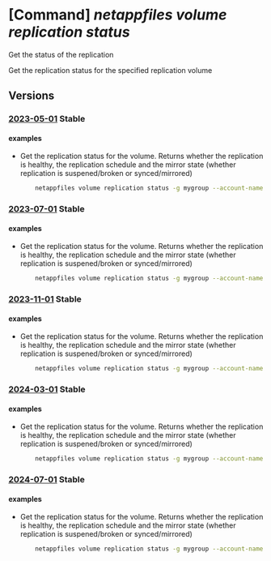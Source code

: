 # [Command] _netappfiles volume replication status_

Get the status of the replication

Get the replication status for the specified replication volume

## Versions

### [2023-05-01](/Resources/mgmt-plane/L3N1YnNjcmlwdGlvbnMve30vcmVzb3VyY2Vncm91cHMve30vcHJvdmlkZXJzL21pY3Jvc29mdC5uZXRhcHAvbmV0YXBwYWNjb3VudHMve30vY2FwYWNpdHlwb29scy97fS92b2x1bWVzL3t9L3JlcGxpY2F0aW9uc3RhdHVz/2023-05-01.xml) **Stable**

<!-- mgmt-plane /subscriptions/{}/resourcegroups/{}/providers/microsoft.netapp/netappaccounts/{}/capacitypools/{}/volumes/{}/replicationstatus 2023-05-01 -->

#### examples

- Get the replication status for the volume. Returns whether the replication is healthy, the replication schedule and the mirror state (whether replication is suspened/broken or synced/mirrored)
    ```bash
        netappfiles volume replication status -g mygroup --account-name myaccname --pool-name mypoolname --name mydestinationvolname
    ```

### [2023-07-01](/Resources/mgmt-plane/L3N1YnNjcmlwdGlvbnMve30vcmVzb3VyY2Vncm91cHMve30vcHJvdmlkZXJzL21pY3Jvc29mdC5uZXRhcHAvbmV0YXBwYWNjb3VudHMve30vY2FwYWNpdHlwb29scy97fS92b2x1bWVzL3t9L3JlcGxpY2F0aW9uc3RhdHVz/2023-07-01.xml) **Stable**

<!-- mgmt-plane /subscriptions/{}/resourcegroups/{}/providers/microsoft.netapp/netappaccounts/{}/capacitypools/{}/volumes/{}/replicationstatus 2023-07-01 -->

#### examples

- Get the replication status for the volume. Returns whether the replication is healthy, the replication schedule and the mirror state (whether replication is suspened/broken or synced/mirrored)
    ```bash
        netappfiles volume replication status -g mygroup --account-name myaccname --pool-name mypoolname --name mydestinationvolname
    ```

### [2023-11-01](/Resources/mgmt-plane/L3N1YnNjcmlwdGlvbnMve30vcmVzb3VyY2Vncm91cHMve30vcHJvdmlkZXJzL21pY3Jvc29mdC5uZXRhcHAvbmV0YXBwYWNjb3VudHMve30vY2FwYWNpdHlwb29scy97fS92b2x1bWVzL3t9L3JlcGxpY2F0aW9uc3RhdHVz/2023-11-01.xml) **Stable**

<!-- mgmt-plane /subscriptions/{}/resourcegroups/{}/providers/microsoft.netapp/netappaccounts/{}/capacitypools/{}/volumes/{}/replicationstatus 2023-11-01 -->

#### examples

- Get the replication status for the volume. Returns whether the replication is healthy, the replication schedule and the mirror state (whether replication is suspened/broken or synced/mirrored)
    ```bash
        netappfiles volume replication status -g mygroup --account-name myaccname --pool-name mypoolname --name mydestinationvolname
    ```

### [2024-03-01](/Resources/mgmt-plane/L3N1YnNjcmlwdGlvbnMve30vcmVzb3VyY2Vncm91cHMve30vcHJvdmlkZXJzL21pY3Jvc29mdC5uZXRhcHAvbmV0YXBwYWNjb3VudHMve30vY2FwYWNpdHlwb29scy97fS92b2x1bWVzL3t9L3JlcGxpY2F0aW9uc3RhdHVz/2024-03-01.xml) **Stable**

<!-- mgmt-plane /subscriptions/{}/resourcegroups/{}/providers/microsoft.netapp/netappaccounts/{}/capacitypools/{}/volumes/{}/replicationstatus 2024-03-01 -->

#### examples

- Get the replication status for the volume. Returns whether the replication is healthy, the replication schedule and the mirror state (whether replication is suspened/broken or synced/mirrored)
    ```bash
        netappfiles volume replication status -g mygroup --account-name myaccname --pool-name mypoolname --name mydestinationvolname
    ```

### [2024-07-01](/Resources/mgmt-plane/L3N1YnNjcmlwdGlvbnMve30vcmVzb3VyY2Vncm91cHMve30vcHJvdmlkZXJzL21pY3Jvc29mdC5uZXRhcHAvbmV0YXBwYWNjb3VudHMve30vY2FwYWNpdHlwb29scy97fS92b2x1bWVzL3t9L3JlcGxpY2F0aW9uc3RhdHVz/2024-07-01.xml) **Stable**

<!-- mgmt-plane /subscriptions/{}/resourcegroups/{}/providers/microsoft.netapp/netappaccounts/{}/capacitypools/{}/volumes/{}/replicationstatus 2024-07-01 -->

#### examples

- Get the replication status for the volume. Returns whether the replication is healthy, the replication schedule and the mirror state (whether replication is suspened/broken or synced/mirrored)
    ```bash
        netappfiles volume replication status -g mygroup --account-name myaccname --pool-name mypoolname --name mydestinationvolname
    ```
